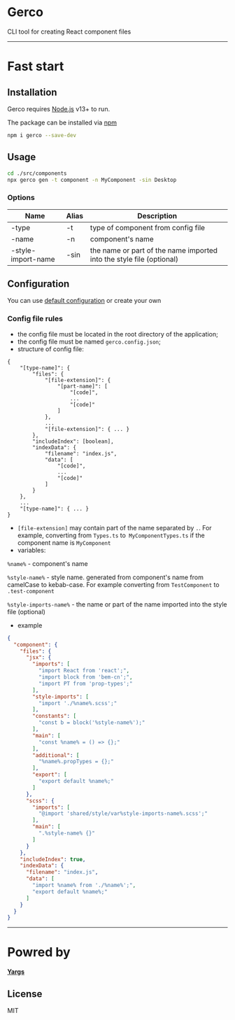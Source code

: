 # Gerco

CLI tool for creating React component files

---

# Fast start

## Installation 

Gerco requires [Node.js](https://nodejs.org/) v13+ to run.

The package can be installed via [npm](https://github.com/npm/cli)

```sh
npm i gerco --save-dev
```

## Usage

```sh
cd ./src/components
npx gerco gen -t component -n MyComponent -sin Desktop
```

### Options

| Name | Alias | Description |
|------|-------|-------------|
| -type | -t | type of component from config file |
| -name | -n | component's name |
| -style-import-name | -sin | the name or part of the name imported into the style file (optional)

## Configuration

You can use [default configuration](https://github.com/WisestKAA/gerco/blob/main/lib/default-config.json) or create your own

### Config file rules
- the config file must be located in the root directory of the application;
- the config file must be named `gerco.config.json`;
- structure of config file:
```
{
    "[type-name]": {
        "files": {
            "[file-extension]": {
                "[part-name]": [
                    "[code]",
                    ...
                    "[code]"
                ]
            },
            ...
            "[file-extension]": { ... }
        },
        "includeIndex": [boolean],
        "indexData": {
            "filename": "index.js", 
            "data": [
                "[code]",
                ...
                "[code]"
            ]
        }
    },
    ...
    "[type-name]": { ... }
}
```
- `[file-extension]` may contain part of the name separated by `.`. For example, converting from `Types.ts` to` MyComponentTypes.ts` if the component name is `MyComponent`
- variables:

`%name%` - component's name

`%style-name%` - style name. generated from component's name from camelCase to kebab-case. For example converting  from `TestComponent` to `.test-component`

`%style-imports-name%` - the name or part of the name imported into the style file (optional)

- example
```json
{
  "component": {
    "files": {
      "jsx": {
        "imports": [
          "import React from 'react';",
          "import block from 'bem-cn';",
          "import PT from 'prop-types';"
        ],
        "style-imports": [
          "import './%name%.scss';"
        ],
        "constants": [
          "const b = block('%style-name%');"
        ],
        "main": [
          "const %name% = () => {};"
        ],
        "additional": [
          "%name%.propTypes = {};"
        ],
        "export": [
          "export default %name%;"
        ]
      },
      "scss": {
        "imports": [
          "@import 'shared/style/var%style-imports-name%.scss';"
        ],
        "main": [
          ".%style-name% {}"
        ]
      }
    },
    "includeIndex": true,
    "indexData": {
      "filename": "index.js", 
      "data": [
        "import %name% from './%name%';",
        "export default %name%;"
      ]
    } 
  }
}
```

---
# Powred by
[**Yargs**](https://github.com/yargs/yargs)

## License

MIT
